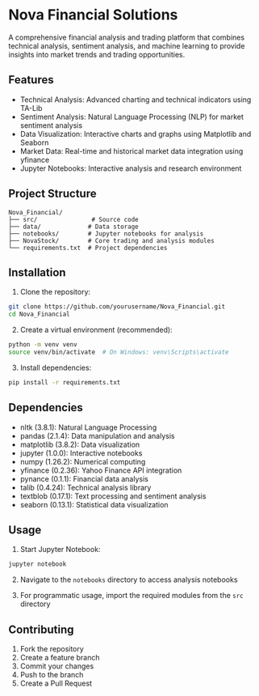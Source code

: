# Nova Financial Solutions

A comprehensive financial analysis and trading platform that combines technical analysis, sentiment analysis, and machine learning to provide insights into market trends and trading opportunities.

## Features

- Technical Analysis: Advanced charting and technical indicators using TA-Lib
- Sentiment Analysis: Natural Language Processing (NLP) for market sentiment analysis
- Data Visualization: Interactive charts and graphs using Matplotlib and Seaborn
- Market Data: Real-time and historical market data integration using yfinance
- Jupyter Notebooks: Interactive analysis and research environment

## Project Structure

```
Nova_Financial/
├── src/               # Source code
├── data/             # Data storage
├── notebooks/        # Jupyter notebooks for analysis
├── NovaStock/        # Core trading and analysis modules
└── requirements.txt  # Project dependencies
```

## Installation

1. Clone the repository:
```bash
git clone https://github.com/yourusername/Nova_Financial.git
cd Nova_Financial
```

2. Create a virtual environment (recommended):
```bash
python -m venv venv
source venv/bin/activate  # On Windows: venv\Scripts\activate
```

3. Install dependencies:
```bash
pip install -r requirements.txt
```

## Dependencies

- nltk (3.8.1): Natural Language Processing
- pandas (2.1.4): Data manipulation and analysis
- matplotlib (3.8.2): Data visualization
- jupyter (1.0.0): Interactive notebooks
- numpy (1.26.2): Numerical computing
- yfinance (0.2.36): Yahoo Finance API integration
- pynance (0.1.1): Financial data analysis
- talib (0.4.24): Technical analysis library
- textblob (0.17.1): Text processing and sentiment analysis
- seaborn (0.13.1): Statistical data visualization

## Usage

1. Start Jupyter Notebook:
```bash
jupyter notebook
```

2. Navigate to the `notebooks` directory to access analysis notebooks

3. For programmatic usage, import the required modules from the `src` directory

## Contributing

1. Fork the repository
2. Create a feature branch
3. Commit your changes
4. Push to the branch
5. Create a Pull Request

